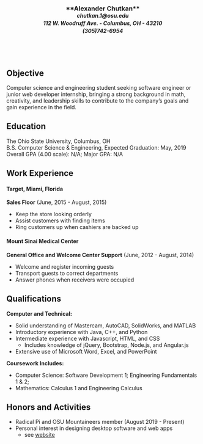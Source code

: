 <h3 align='center'>**Alexander Chutkan**</h3>
<h5 align='center' style='position:relative;bottom:20px;'>chutkan.1@osu.edu</h5>
<h5 align='center' style='position:relative;bottom:40px;'>112 W. Woodruff Ave. - Columbus, OH - 43210</h5>
<h5 align='center' style='position:relative;bottom:60px;'>(305)742-6954</h5>


## Objective
Computer science and engineering student seeking software engineer or junior web developer internship, bringing a strong background in math, creativity, and leadership skills to contribute to the company’s goals and gain experience in the field.

## Education
The Ohio State University, Columbus, OH<br>
B.S. Computer Science & Engineering, Expected Graduation: May, 2019<br>
Overall GPA (4.00 scale): N/A; Major GPA: N/A

## Work Experience
#### Target, Miami, Florida
**Sales Floor** (June, 2015 - August, 2015)
- Keep the store looking orderly
- Assist customers with finding items
- Ring customers up when cashiers are backed up

#### Mount Sinai Medical Center
**General Office and Welcome Center Support** (June, 2012 - August, 2014)
- Welcome and register incoming guests
- Transport guests to correct departments
- Answer phones when receivers were occupied

## Qualifications
**Computer and Technical:**
+ Solid understanding of Mastercam, AutoCAD, SolidWorks, and MATLAB
+ Introductory experience with Java, C++, and Python
+ Intermediate experience with Javascript, HTML, and CSS
  + Includes knowledge of jQuery, Bootstrap, Node.js, and Angular.js
+ Extensive use of Microsoft Word, Excel, and PowerPoint

**Coursework Includes:**
+ Computer Science: Software Development 1; Engineering Fundamentals 1 & 2;
+ Mathematics: Calculus 1 and Engineering Calculus

## Honors and Activities
* Radical Pi and OSU Mountaineers member (August 2019 - Present)
* Personal interest in designing desktop software and web apps
  * see [website](chutkan1.github.io)

